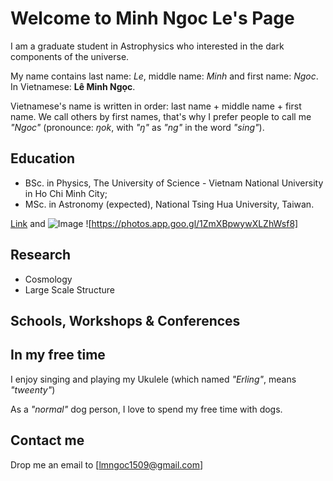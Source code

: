 # Welcome to Minh Ngoc Le's Page

I am a graduate student in Astrophysics who interested in the dark components of the universe. 

My name contains last name: _Le_, middle name: _Minh_ and first name: _Ngoc_. 
In Vietnamese: **Lê Minh Ngọc**.

Vietnamese's name is written in order: last name + middle name + first name.  We call others by first names, that's why I prefer people to call me _"Ngoc"_ (pronounce: _ŋok_, with _"ŋ"_ as _"ng"_ in the word _"sing"_).

## Education

- BSc. in Physics, The University of Science - Vietnam National University in Ho Chi Minh City;
- MSc. in Astronomy (expected), National Tsing Hua University, Taiwan. 

[Link](url) and ![Image](src)
![https://photos.app.goo.gl/1ZmXBpwywXLZhWsf8]

## Research

- Cosmology
- Large Scale Structure

## Schools, Workshops & Conferences


## In my free time

I enjoy singing and playing my Ukulele (which named _"Erling"_, means _"tweenty"_)

As a _"normal"_ dog person, I love to spend my free time with dogs.

## Contact me

Drop me an email to [lmngoc1509@gmail.com]
